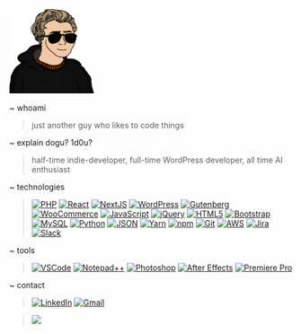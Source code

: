 <img src="dogu.png" width="150" height="150">

~ whoami
> just another guy who likes to code things

~ explain dogu? 1d0u?
> half-time indie-developer, full-time WordPress developer, all time AI enthusiast

~ technologies
>[![PHP](https://img.shields.io/badge/PHP-black?logo=php)](https://www.php.net/)
[![React](https://img.shields.io/badge/React-black?logo=react)](https://reactjs.org/)
[![NextJS](https://img.shields.io/badge/NextJS-black?logo=nextdotjs)](https://nextjs.org/)
[![WordPress](https://img.shields.io/badge/WordPress-black?logo=wordpress)](https://wordpress.org/)
[![Gutenberg](https://img.shields.io/badge/Gutenberg-black?logo=Gutenberg)](https://wordpress.org/gutenberg/)
[![WooCommerce](https://img.shields.io/badge/WooCommerce-black?logo=woocommerce&logoColor=fff)](https://woocommerce.com/)
[![JavaScript](https://img.shields.io/badge/javascript-black?logo=javascript)](https://developer.mozilla.org/en-US/docs/Web/JavaScript)
[![jQuery](https://img.shields.io/badge/jQuery-black?logo=jquery)](https://jquery.com/)
[![HTML5](https://img.shields.io/badge/HTML5-black?logo=HTML5)](https://developer.mozilla.org/en-US/docs/Web/HTML)
[![Bootstrap](https://img.shields.io/badge/Bootstrap-black?logo=Bootstrap)](https://getbootstrap.com/)
[![MySQL](https://img.shields.io/badge/MYSQL-black?logo=MYSQL&logoColor=fff)](https://www.mysql.com/)
[![Python](https://img.shields.io/badge/Python-black?logo=python)](https://www.python.org/)
[![JSON](https://img.shields.io/badge/JSON-black?logo=json)](https://www.json.org/)
[![Yarn](https://img.shields.io/badge/yarn-black?logo=yarn)](https://yarnpkg.com/)
[![npm](https://img.shields.io/badge/npm-black?logo=npm)](https://www.npmjs.com/)
[![Git](https://img.shields.io/badge/git-black?logo=git)](https://git-scm.com/)
[![AWS](https://img.shields.io/badge/AWS-black?logo=amazon-web-services)](https://aws.amazon.com/)
[![Jira](https://img.shields.io/badge/Jira-black?logo=jira)](https://www.atlassian.com/software/jira)
[![Slack](https://img.shields.io/badge/Slack-black?logo=Slack)](https://slack.com/)

~ tools
> [![VSCode](https://custom-icon-badges.demolab.com/badge/Visual%20Studio%20Code-black.svg?logo=vsc&logoColor=white)](https://code.visualstudio.com/)
[![Notepad++](https://img.shields.io/badge/Notepad++-black.svg?&logo=notepad%2b%2b)](https://notepad-plus-plus.org/)
[![Photoshop](https://img.shields.io/badge/Adobe%20Photoshop-black?logo=Adobe%20Photoshop)](https://www.adobe.com/products/photoshop.html)
[![After Effects](https://img.shields.io/badge/Adobe%20AE-black?logo=Adobe%20After%20Effects)](https://www.adobe.com/products/aftereffects.html)
[![Premiere Pro](https://img.shields.io/badge/Adobe%20Premiere%20Pro-black?logo=Adobe%20Premiere%20Pro)](https://www.adobe.com/products/premiere.html)

~ contact
> [![LinkedIn](https://img.shields.io/badge/Linkedin-%230077B5.svg?logo=linkedin&logoColor=white)](https://tr.linkedin.com/in/dogupekgoz)
[![Gmail](https://img.shields.io/badge/Gmail-D14836?logo=gmail&logoColor=white)](mailto:dogupekgoz@gmail.com)

>![](https://komarev.com/ghpvc/?username=1d0u&color=blue&label=Total+Views)

